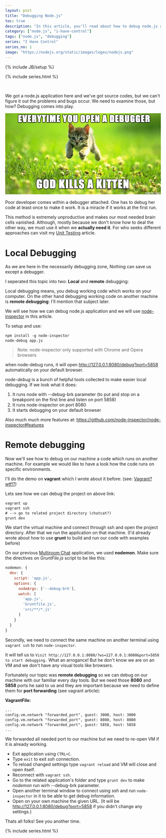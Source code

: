 ```yaml
---
layout: post
title: "Debugging Node.js"
toc: true
description: "In this article, you'll read about how to debug node.js applications on your local machine or from a remote machine."
category: ["node.js", "i-have-control"]
tags: ["node.js", "debugging"]
series: "I Have Control"
series_no: 1
image: "https://nodejs.org/static/images/logos/nodejs.png"
---
```

{% include JB/setup %}

{% include series.html %}

<br />

We got a node.js application here and we've got source codes, but we can't figure it out the problems and bugs occur. We need to examine those, but how? Debugging comes into play.

<!--more-->

![](/assets/images/kitten.png)

Poor developer comes within a debugger attached. One has to debug her code at least once to make it work. It is a miracle if it works at the first run.

This method is extremely unproductive and makes our most needed brain cells vanished. Although, mostly because we don't know how to deal the other way, we must use it when we **actually need it**. For who seeks different approaches can visit my [Unit Testing](/en/software/2015/11/15/software-testing#unit-testing) article.

# Local Debugging

As we are here in the necessarily debugging zone, Nothing can save us except a debugger.

I seperated this topic into two: **Local** and **remote** debugging:

Local debugging means, you debug working code which works on your computer. On the other hand debugging working code on another machine is **remote debugging**: I'll mention that subject later.

We will see how we can debug node.js application and we will use [node-inspector](https://github.com/node-inspector/node-inspector) in this article.

To setup and use:

~~~
npm install -g node-inspector
node-debug app.js
~~~

> Note: node-inspector only supported with Chrome and Opera browsers

when node-debug runs, it will open <http://127.0.0.1:8080/debug?port=5858>  automatically on your default browser.

*node-debug* is a bunch of helpful tools collected to make easier local debugging. If we look what it does:

1. It runs node with --debug-brk parameter (to put and stop on a breakpoint on the first line and listen on port 5858)
1. It runs node-inspector on port 8080
1. It starts debugging on your default browser

Also much much more features at: <https://github.com/node-inspector/node-inspector#features>

# Remote debugging

Now we'll see how to debug on our machine a code which runs on another machine. For example we would like to have a look how the code runs on specific environments.

I'll do the demo on **vagrant** which I wrote about it before: (see: [Vagrant? wtf!?](/en/virtual-machines/2015/11/14/vagrant))

Lets see how we can debug the project on above link:

~~~
vagrant up
vagrant ssh
# --> go to related project directory (chatcat?)
grunt dev
~~~

We start the virtual machine and connect through ssh and open the project directory. After that we run the application on that machine. (I'd already wrote about how to use **grunt** to build and run our code with examples before)

On our previous [Multiroom Chat](/en/node.js/2015/11/15/multi-room-chat-application) application, we used **nodemon**. Make sure the directives on *GruntFile.js* script to be like this:

~~~js
nodemon: {
  dev: {
    script: 'app.js',
    options: {
      nodeArgs: ['--debug-brk'],
      watch: [
        'app.js',
        'Gruntfile.js',
        'src/**/*.js'
      ]
    }
  }
}
~~~

Secondly, we need to connect the same machine on another terminal using `vagrant ssh` to run `node-inspector`.

It will tell us to `Visit http://127.0.0.1:8080/?ws=127.0.0.1:8080&port=5858 to start debugging.` What an arrogance! But he don't know we are on an VM and we don't have any visual tools like browsers.

Fortunately our topic was **remote debugging** so we can debug on our machine with our familiar every day tools. But we need those **8080** and **5858** ports he said to us and they are important because we need to define them for **port forwarding** (see vagrant article):

**VagrantFile:**

~~~
...
config.vm.network "forwarded_port", guest: 3000, host: 3000
config.vm.network "forwarded_port", guest: 8080, host: 8080
config.vm.network "forwarded_port", guest: 5858, host: 5858
...
~~~

We forwarded all needed port to our machine but we need to re-open VM if it is already working.

* Exit application using `CTRL+C`.
* Type `exit` to exit *ssh* connection.
* To reload changed settings type `vagrant reload` and VM will close and open itself.
* Reconnect with `vagrant ssh`.
* Go to the related application's folder and type `grunt dev` to make *nodemon* run wirh --debug-brk parameter.
* Open another terminal window to connect using *ssh* and run `node-inspector` in it to be able to get debug information.
* Open on your own machine the given URL. (It will be <http://127.0.0.1:8080/debug?port=5858> if you didn't change any settings.)

Thats all folks! See you another time.

{% include series.html %}
<br />
